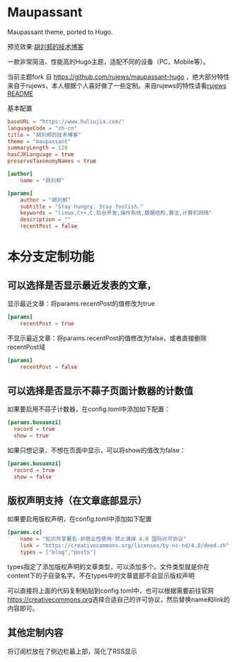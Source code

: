 # Maupassant

Maupassant theme, ported to Hugo.

预览效果:[胡刘郏的技术博客](http://www.huliujia.com)

一款非常简洁、性能高的Hugo主题，适配不同的设备（PC，Mobile等）。

当前主题fork 自 <https://github.com/rujews/maupassant-hugo> ，绝大部分特性来自于rujews，本人根据个人喜好做了一些定制。来自rujews的特性请看[rujews README](README_flysnow.md)

基本配置

```toml
baseURL = "https://www.huliujia.com/"
languageCode = "zh-cn"
title = "胡刘郏的技术博客"
theme = "maupassant"
summaryLength = 128
hasCJKLanguage = true
preserveTaxonomyNames = true

[author]
    name = "胡刘郏"

[params]
    author = "胡刘郏"
    subtitle = "Stay hungry. Stay foolish."
    keywords = "linux,C++,C,后台开发,操作系统,数据结构,算法,计算机网络"
    description = ""
    recentPost = false
```

# 本分支定制功能

## 可以选择是否显示最近发表的文章，

显示最近文章：将params.recentPost的值修改为true

```toml
[params]
    recentPost = true
```

不显示最近文章：将params.recentPost的值修改为false，或者直接删除recentPost域

```toml
[params]
    recentPost = false
```

## 可以选择是否显示不蒜子页面计数器的计数值

如果要启用不蒜子计数器，在config.toml中添加如下配置：

```toml
[params.busuanzi]
  rocord = true
  show = true
```

如果只想记录，不想在页面中显示，可以将show的值改为false：

```toml
[params.busuanzi]
  rocord = true
  show = false
```

## 版权声明支持（在文章底部显示）

如果要启用版权声明，在config.toml中添加如下配置

```toml
[params.cc]
    name = "知识共享署名-非商业性使用-禁止演绎 4.0 国际许可协议"
    link = "https://creativecommons.org/licenses/by-nc-nd/4.0/deed.zh"
    types = ["blog","posts"]
```

types指定了添加版权声明的文章类型，可以添加多个。文件类型就是你在content下的子目录名字。不在types中的文章底部不会显示版权声明

可以直接将上面的代码复制粘贴到config.toml中，也可以根据需要前往官网<https://creativecommons.org>选择合适自己的许可协议，然后替换name和link的内容即可。

## 其他定制内容

将订阅栏放在了侧边栏最上部，简化了RSS显示